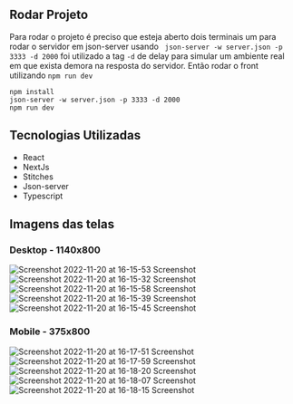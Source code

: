 ## Rodar Projeto
Para rodar o projeto é preciso que esteja aberto dois terminais um para rodar o servidor em json-server usando ``` json-server -w server.json -p 3333 -d 2000``` foi utilizado a tag ```-d``` de delay para simular um ambiente real em que exista demora na resposta do servidor. Então rodar o front utilizando ``` npm run dev ```

```
npm install
json-server -w server.json -p 3333 -d 2000
npm run dev
```

## Tecnologias Utilizadas

- React
- NextJs
- Stitches
- Json-server
- Typescript

## Imagens das telas

### Desktop - 1140x800
![Screenshot 2022-11-20 at 16-15-53 Screenshot](https://user-images.githubusercontent.com/11490591/202921406-b66c14a4-28df-45ce-8f2c-ea06366f9259.png)
![Screenshot 2022-11-20 at 16-15-32 Screenshot](https://user-images.githubusercontent.com/11490591/202921411-3a14f2fb-5028-46f3-89fb-08b3a7dc8ed9.png)
![Screenshot 2022-11-20 at 16-15-58 Screenshot](https://user-images.githubusercontent.com/11490591/202921424-c3d95545-570b-4fb3-a05d-5115cd51f000.png)
![Screenshot 2022-11-20 at 16-15-39 Screenshot](https://user-images.githubusercontent.com/11490591/202921430-a96f6a75-efa8-482a-9b9b-96b6013aa79e.png)
![Screenshot 2022-11-20 at 16-15-45 Screenshot](https://user-images.githubusercontent.com/11490591/202921434-8be511e2-bf51-46fd-9300-35621cf7d7d1.png)

### Mobile - 375x800
![Screenshot 2022-11-20 at 16-17-51 Screenshot](https://user-images.githubusercontent.com/11490591/202921518-d7bfa2a3-feca-48bb-8925-2923482ac65f.png)
![Screenshot 2022-11-20 at 16-17-59 Screenshot](https://user-images.githubusercontent.com/11490591/202921528-2d02984b-43ff-4395-b04e-bf6dfa156151.png)
![Screenshot 2022-11-20 at 16-18-20 Screenshot](https://user-images.githubusercontent.com/11490591/202921534-41d84480-d816-493f-931a-77e6ed41dcab.png)
![Screenshot 2022-11-20 at 16-18-07 Screenshot](https://user-images.githubusercontent.com/11490591/202921538-77c3dfb7-9a5e-4df7-9536-9db03d1ecfca.png)
![Screenshot 2022-11-20 at 16-18-15 Screenshot](https://user-images.githubusercontent.com/11490591/202921551-e516f02c-6f0b-4683-ad4a-7d876942c58a.png)

